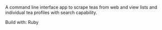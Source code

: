 A command line interface app to scrape teas from web and view lists and individual tea profiles with search capability.

Build with: Ruby
